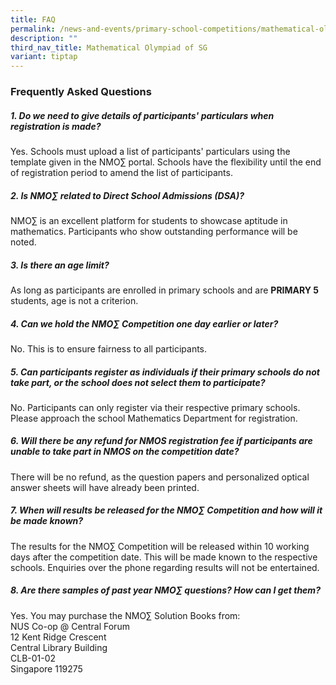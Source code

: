 ```yaml
---
title: FAQ
permalink: /news-and-events/primary-school-competitions/mathematical-olympiad-of-sg/faq/
description: ""
third_nav_title: Mathematical Olympiad of SG
variant: tiptap
---
```

<h3><strong>Frequently Asked Questions</strong></h3>
<h5><strong>1. Do we need to give details of participants' particulars when registration is made?</strong></h5>
<p>Yes. Schools must upload a list of participants' particulars using the
template given in the NMO∑ portal. Schools have the flexibility until the
end of registration period to amend the list of participants.</p>
<h5><strong>2. Is NMO∑ related to Direct School Admissions (DSA)?</strong></h5>
<p>NMO∑ is an excellent platform for students to showcase aptitude in mathematics.
Participants who show outstanding performance will be noted.</p>
<h5><strong>3. Is there an age limit?</strong></h5>
<p>As long as participants are enrolled in primary schools and are <strong>PRIMARY 5</strong> students,
age is not a criterion.</p>
<h5><strong>4. Can we hold the NMO∑ Competition one day earlier or later?</strong></h5>
<p>No. This is to ensure fairness to all participants.</p>
<h5><strong>5. Can participants register as individuals if their primary schools do not take part, or the school does not select them to participate?</strong></h5>
<p>No. Participants can only register via their respective primary schools.
Please approach the school Mathematics Department for registration.</p>
<h5><strong>6. Will there be any refund for NMOS registration fee if participants are unable to take part in NMOS on the competition date?</strong></h5>
<p>There will be no refund, as the question papers and personalized optical
answer sheets will have already been printed.</p>
<h5><strong>7. When will results be released for the NMO∑ Competition and how will it be made known?</strong></h5>
<p>The results for the NMO∑ Competition will be released within 10 working
days after the competition date. This will be made known to the respective
schools. Enquiries over the phone regarding results will not be entertained.</p>
<h5><strong>8. Are there samples of past year NMO∑ questions? How can I get them?</strong></h5>
<p>Yes. You may purchase the NMO∑ Solution Books from:
<br>NUS Co-op @ Central Forum
<br>12 Kent Ridge Crescent
<br>Central Library Building
<br>CLB-01-02
<br>Singapore 119275</p>